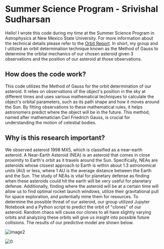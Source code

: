 # Summer Science Program - Srivishal Sudharsan
Hello! I wrote this code during my time at the Summer Science Program in Astrophysics at New Mexico State University. For more information about the technical details please refer to the [Orbit Report](https://github.com/Sridotcom/Method_of_Gauss/blob/7fb87df81e02f0775e7f534a1a8cdf380b190f9e/Copy%20of%20SSP%20Orbit%20Report%20(2).pdf). In short, my group and I utilized an orbit determination technique known as the Method of Gauss to determine the orbital mechanics of our chosen asteroid given 3 observations and the position of our asteroid at those observations. 

## How does the code work?
This code utilizes the Method of Gauss for the orbit determination of our asteroid. It relies on  observations of the object's position in the sky at different times and uses various mathematical techniques to calculate the object's orbital parameters, such as its path shape and how it moves around the Sun. By fitting observations to these mathematical rules, it helps astronomers predict where the object will be in the future. This method, named after mathematician Carl Friedrich Gauss, is crucial for understanding the motion of celestial bodies.


## Why is this research important?
We observed asteroid 1998 MX5, which is classified as a near-earth asteroid. A Near-Earth Asteroid (NEA) is an asteroid that comes in close proximity to Earth's orbit as it travels around the Sun. Specifically, NEAs are asteroids whose closest approach to Earth is within about 1.3 astronomical units (AU) or less, where 1 AU is the average distance between the Earth and the Sun. The study of NEAs is vital for planetary defense as finding when these asteroids could hit the earth will be very useful for planetary defense. Additionally, finding where the asteroid will be at a certain time will allow us to find optimal rocket launch windows, utilize their gravitational pull for space exploration, and potentially mine them for resources. To determine the possible threat of our asteroid, our group utilized Jupyter Notebook and a Python script to predict the orbit of  "clones" of our asteroid. Random chaos will cause our clones to all have slightly varying orbits and analyzing these orbits will give us insight into possible future collisions. The results of our predictive model are shown below. 

![image2](https://github.com/Sridotcom/Summer-Science-Program-Research/assets/66920443/4c993d11-8e0c-49fa-a66a-e6a5337f9c20)













![0](https://github.com/Sridotcom/Method_of_Gauss/assets/66920443/0791a971-4538-49bb-ab6d-7e1dbc043c73)
